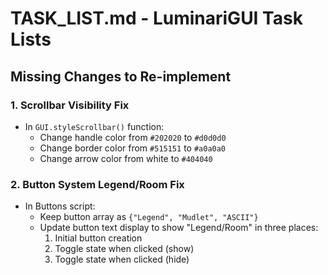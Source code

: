 # TASK_LIST.md - LuminariGUI Task Lists

## Missing Changes to Re-implement

### 1. Scrollbar Visibility Fix
- In `GUI.styleScrollbar()` function:
  - Change handle color from `#202020` to `#d0d0d0`
  - Change border color from `#515151` to `#a0a0a0`
  - Change arrow color from white to `#404040`

### 2. Button System Legend/Room Fix
- In Buttons script:
  - Keep button array as `{"Legend", "Mudlet", "ASCII"}`
  - Update button text display to show "Legend/Room" in three places:
    1. Initial button creation
    2. Toggle state when clicked (show)
    3. Toggle state when clicked (hide)